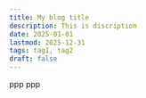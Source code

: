 ```yaml
---
title: My blog title
description: This is discription
date: 2025-01-01
lastmod: 2025-12-31
tags: tag1, tag2
draft: false
---
```


ppp
ppp
